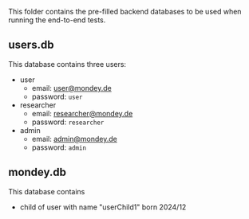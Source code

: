 This folder contains the pre-filled backend databases to be used when running the end-to-end tests.

## users.db

This database contains three users:

- user
  - email: user@mondey.de
  - password: `user`
- researcher
  - email: researcher@mondey.de
  - password: `researcher`
- admin
  - email: admin@mondey.de
  - password: `admin`

## mondey.db

This database contains

- child of user with name "userChild1" born 2024/12
